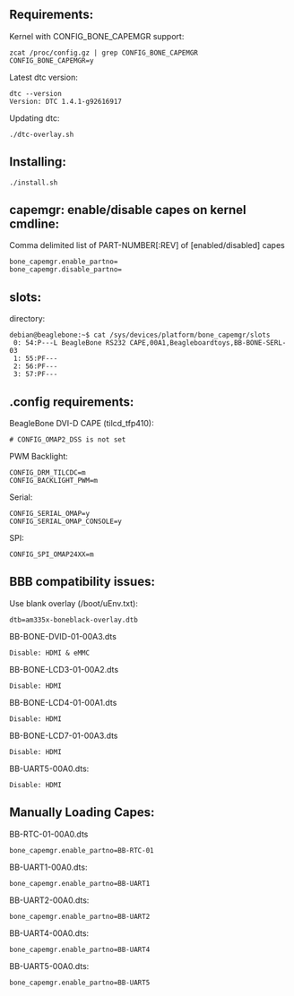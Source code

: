 Requirements:
------------

Kernel with CONFIG_BONE_CAPEMGR support:

    zcat /proc/config.gz | grep CONFIG_BONE_CAPEMGR
    CONFIG_BONE_CAPEMGR=y

Latest dtc version:

    dtc --version
    Version: DTC 1.4.1-g92616917


Updating dtc:

    ./dtc-overlay.sh

Installing:
------------

    ./install.sh

capemgr: enable/disable capes on kernel cmdline:
------------

Comma delimited list of PART-NUMBER[:REV] of [enabled/disabled] capes

    bone_capemgr.enable_partno=
    bone_capemgr.disable_partno=

slots:
------------

directory:

    debian@beaglebone:~$ cat /sys/devices/platform/bone_capemgr/slots
     0: 54:P---L BeagleBone RS232 CAPE,00A1,Beagleboardtoys,BB-BONE-SERL-03
     1: 55:PF---
     2: 56:PF---
     3: 57:PF---

.config requirements:
------------

BeagleBone DVI-D CAPE (tilcd_tfp410):

    # CONFIG_OMAP2_DSS is not set

PWM Backlight:

    CONFIG_DRM_TILCDC=m
    CONFIG_BACKLIGHT_PWM=m

Serial:

    CONFIG_SERIAL_OMAP=y
    CONFIG_SERIAL_OMAP_CONSOLE=y

SPI:

    CONFIG_SPI_OMAP24XX=m

BBB compatibility issues:
------------

Use blank overlay (/boot/uEnv.txt):

    dtb=am335x-boneblack-overlay.dtb

BB-BONE-DVID-01-00A3.dts

    Disable: HDMI & eMMC

BB-BONE-LCD3-01-00A2.dts

    Disable: HDMI

BB-BONE-LCD4-01-00A1.dts

    Disable: HDMI

BB-BONE-LCD7-01-00A3.dts

    Disable: HDMI

BB-UART5-00A0.dts:

    Disable: HDMI

Manually Loading Capes:
------------

BB-RTC-01-00A0.dts

    bone_capemgr.enable_partno=BB-RTC-01

BB-UART1-00A0.dts:

    bone_capemgr.enable_partno=BB-UART1

BB-UART2-00A0.dts:

    bone_capemgr.enable_partno=BB-UART2

BB-UART4-00A0.dts:

    bone_capemgr.enable_partno=BB-UART4

BB-UART5-00A0.dts:

    bone_capemgr.enable_partno=BB-UART5

